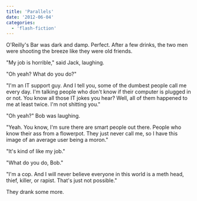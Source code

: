 ```yaml
---
title: 'Parallels'
date: '2012-06-04'
categories:
  - 'flash-fiction'
---
```


O'Reilly's Bar was dark and damp. Perfect. After a few drinks, the two men were
shooting the breeze like they were old friends.

"My job is horrible," said Jack, laughing.

"Oh yeah? What do you do?"

"I'm an IT support guy. And I tell you, some of the dumbest people call me every
day. I'm talking people who don't know if their computer is plugged in or not.
You know all those IT jokes you hear? Well, all of them happened to me at least
twice. I'm not shitting you."

"Oh yeah?" Bob was laughing.

"Yeah. You know, I'm sure there are smart people out there. People who know
their ass from a flowerpot. They just never call me, so I have this image of an
average user being a moron."

"It's kind of like my job."

"What do you do, Bob."

"I'm a cop. And I will never believe everyone in this world is a meth head,
thief, killer, or rapist. That's just not possible."

They drank some more.
